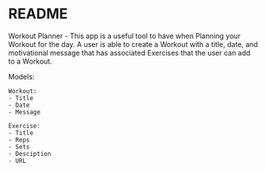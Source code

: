 # README

Workout Planner - This app is a useful tool to have when Planning your Workout for the day. A user is able to create a Workout with a title, date, and motivational message that has associated Exercises that the user can add to a Workout. 

Models:

    Workout:
    - Title
    - Date
    - Message

    Exercise:
    - Title
    - Reps
    - Sets
    - Desciption
    - URL